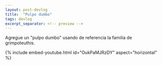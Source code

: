 ```yaml
---
layout: post-devlog
title:  "Pulpo dumbo"
tags: devlog
excerpt_separator: <!-- preview -->
---
```


Agregue un "pulpo dumbo" usando de referencia la familia de grimpoteuthis.
<!-- preview -->

{% include embed-youtube.html id="OukPaMJRzDY" aspect="horizontal" %}
